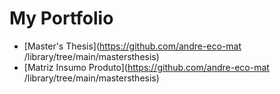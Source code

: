 # My Portfolio

* \[Master's Thesis](https://github.com/andre-eco-mat /library/tree/main/mastersthesis)
* \[Matriz Insumo Produto](https://github.com/andre-eco-mat /library/tree/main/mastersthesis)
